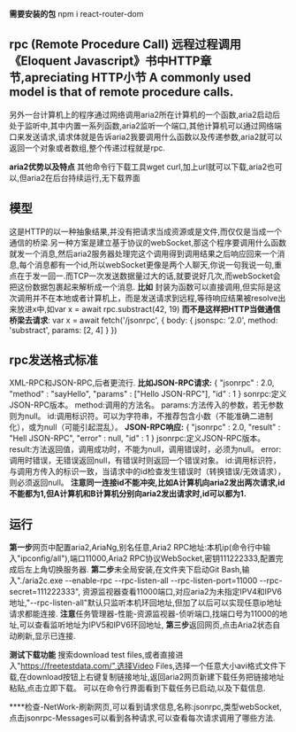 **需要安装的包**
npm i react-router-dom

## rpc (Remote Procedure Call) 远程过程调用 《Eloquent Javascript》书中HTTP章节,apreciating HTTP小节 A commonly used model is that of remote procedure calls.
另外一台计算机上的程序通过网络调用aria2所在计算机的一个函数,aria2启动后处于监听中,其中内置一系列函数,aria2监听一个端口,其他计算机可以通过网络端口来发送请求,请求体就是告诉aria2我要调用什么函数以及传递参数,aria2就可以返回一个对象或者数组,整个传递过程就是rpc.

**aria2优势以及特点**
其他命令行下载工具wget curl,加上url就可以下载,aria2也可以,但aria2在后台持续运行,无下载界面

## 模型
这是HTTP的以一种抽象结果,并没有把请求当成资源或是文件,而仅仅是当成一个通信的桥梁.另一种方案是建立基于协议的webSocket,那这个程序要调用什么函数就发一个消息,然后aria2服务器处理完这个调用得到调用结果之后响应回来一个消息,每个消息都有一个id,所以webSocket更像是两个人聊天,你说一句我说一句,重点在于发一回一.而TCP一次发送数据量过大的话,就要说好几次,而webSocket会把这份数据包裹起来解析成一个消息.
**比如**
封装为函数可以直接调用,但实际是这次调用并不在本地或者计算机上，而是发送请求到远程,等待响应结果被resolve出来放进x中,如var x = await rpc.substract(42, 19)
**而不是这样把HTTP当做通信桥梁去请求**:
var x = await fetch('/jsonrpc', {
  body: {
    jsonspc: '2.0',
    method: 'substract',
    params: [2, 4]
  }
})

## rpc发送格式标准
XML-RPC和JSON-RPC,后者更流行.
**比如JSON-RPC请求:**
{
    "jsonrpc" : 2.0,
    "method" : "sayHello",
    "params" : ["Hello JSON-RPC"],
    "id" : 1
}
sonrpc:定义JSON-RPC版本。
method:调用的方法名。
params:方法传入的参数，若无参数则为null。
id:调用标识符。可以为字符串，不推荐包含小数（不能准确二进制化），或为null（可能引起混乱）。
**JSON-RPC响应:**
{
    "jsonrpc" : 2.0,
    "result" : "Hell JSON-RPC",
    "error" : null,
    "id" : 1
}
jsonrpc:定义JSON-RPC版本。
result:方法返回值，调用成功时，不能为null，调用错误时，必须为null。
error:调用时错误，无错误返回null，有错误时则返回一个错误对象。
id:调用标识符，与调用方传入的标识一致，当请求中的id检查发生错误时（转换错误/无效请求），则必须返回null。
**注意同一连接id不能冲突,比如A计算机向aria2发出两次请求,id不能都为1,但A计算机和B计算机分别向aria2发出请求时,id可以都为1.**



## 运行
**第一步**<!-- http://ariang.mayswind.net/latest/#!/settings/ariang -->网页中配置aria2,AriaNg,别名任意,Aria2 RPC地址:本机ip(命令行中输入"ipconfig/all"),端口11000,Aria2 RPC协议WebSocket,密钥111222333,配置完成后左上角切换服务器.
**第二步**未全局安装,在文件夹下启动Git Bash,输入"./aria2c.exe --enable-rpc --rpc-listen-all --rpc-listen-port=11000 --rpc-secret=111222333", 资源监视器查看11000端口,对应aria2为未指定IPV4和IPV6地址,"--rpc-listen-all"默认只监听本机环回地址,但加了以后可以实现任意ip地址请求都能连接.
**注意**任务管理器-性能-资源监视器-侦听端口,找端口号为11000的地址,可以查看监听地址为IPV5和IPV6环回地址,
**第三步**返回网页,点击Aria2状态自动刷新,显示已连接.

**测试下载功能**
搜索download test files,或者直接进入"https://freetestdata.com/",选择Video Files,选择一个任意大小avi格式文件下载,在download按钮上右键复制链接地址,返回aria2网页新建下载任务把链接地址粘贴,点击立即下载。
可以在命令行界面看到下载任务已启动,以及下载信息.

****检查-NetWork-刷新网页,可以看到请求信息,名称:jsonrpc,类型webSocket,点击jsonrpc-Messages可以看到各种请求,可以查看每次请求调用了哪些方法.